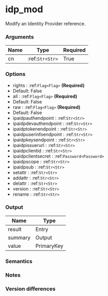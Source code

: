 [//]: # (THE CONTENT BELOW IS GENERATED. DO NOT EDIT.)
# idp_mod
Modify an Identity Provider reference.

### Arguments
|Name|Type|Required
|-|-|-
|cn|:ref:`Str<Str>`|True

### Options
* rights : :ref:`Flag<Flag>` **(Required)**
 * Default: False
* all : :ref:`Flag<Flag>` **(Required)**
 * Default: False
* raw : :ref:`Flag<Flag>` **(Required)**
 * Default: False
* ipaidpauthendpoint : :ref:`Str<Str>`
* ipaidpdevauthendpoint : :ref:`Str<Str>`
* ipaidptokenendpoint : :ref:`Str<Str>`
* ipaidpuserinfoendpoint : :ref:`Str<Str>`
* ipaidpkeysendpoint : :ref:`Str<Str>`
* ipaidpissuerurl : :ref:`Str<Str>`
* ipaidpclientid : :ref:`Str<Str>`
* ipaidpclientsecret : :ref:`Password<Password>`
* ipaidpscope : :ref:`Str<Str>`
* ipaidpsub : :ref:`Str<Str>`
* setattr : :ref:`Str<Str>`
* addattr : :ref:`Str<Str>`
* delattr : :ref:`Str<Str>`
* version : :ref:`Str<Str>`
* rename : :ref:`Str<Str>`

### Output
|Name|Type
|-|-
|result|Entry
|summary|Output
|value|PrimaryKey

[//]: # (ADD YOUR NOTES BELOW. THESE WILL BE PICKED EVERY TIME THE DOCS ARE REGENERATED. //end)
### Semantics

### Notes

### Version differences